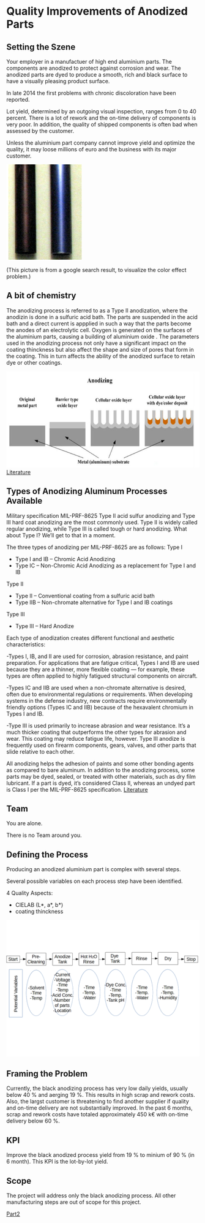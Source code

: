 # Quality Improvements of Anodized Parts


## Setting the Szene

Your employer in a manufactuer of high end aluminium parts. 
The components are anodized to protect against corrosion and wear. The anodized parts are dyed to produce a smooth, rich and black surface to have a visually pleasing product surface.

In late 2014 the first problems with chronic discoloration have been reported.

Lot yield, determined by an outgoing visual inspection, ranges from 0 to 40 percent. 
There is a lot of rework and the on-time delivery of components is very poor. In addition, the quality of shipped components is often bad when assessed by the customer. 

Unless the aluminium part company cannot improve yield and optimize the quality, it may loose millions of euro and the business with its major customer.

![purple_black](./assets/purple_black.png)

(This picture is from a google search result, to visualize the color effect problem.)


## A bit of chemistry

The anodizing process is referred to as a Type II anodization, where the anodizin is done in a sulfuric acid bath. The parts are suspended in the acid bath and a direct current is appplied in such a way that the parts become the anodes of an electrolytic cell. Oxygen is generated on the surfaces of the aluminium parts, causing a building of aluminium oxide . The parameters used in the anodizing process not only have a significant impact on the coating thinckness but also affect the shape and size of pores that form in the coating. This in turn affects the ability of the anodized surface to retain dye or other coatings.

![anodizing_part](./assets/Aluminum-Anodizing-Cost-02.png)
[Literature](https://waykenrm.com/blogs/anodizing-aluminum-cost/)


## Types of Anodizing Aluminum Processes Available

Military specification MIL-PRF-8625 Type II acid sulfur anodizing and Type III hard coat anodizing are the most commonly used. Type II is widely called regular anodizing, while Type III is called tough or hard anodizing. What about Type I? We’ll get to that in a moment.

The three types of anodizing per MIL-PRF-8625 are as follows:
Type I

- Type I and IB – Chromic Acid Anodizing
- Type IC – Non-Chromic Acid Anodizing as a replacement for Type I and IB

Type II

- Type II – Conventional coating from a sulfuric acid bath
- Type IIB – Non-chromate alternative for Type I and IB coatings

Type III

- Type III – Hard Anodize

Each type of anodization creates different functional and aesthetic characteristics:

-Types I, IB, and II are used for corrosion, abrasion resistance, and paint preparation. For applications that are fatigue critical, Types I and IB are used because they are a thinner, more flexible coating — for example, these types are often applied to highly fatigued structural components on aircraft.

-Types IC and IIB are used when a non-chromate alternative is desired, often due to environmental regulations or requirements. When developing systems in the defense industry, new contracts require environmentally friendly options (Types IC and IIB) because of the hexavalent chromium in Types I and IB.

-Type III is used primarily to increase abrasion and wear resistance. It’s a much thicker coating that outperforms the other types for abrasion and wear. This coating may reduce fatigue life, however. Type III anodize is frequently used on firearm components, gears, valves, and other parts that slide relative to each other.

All anodizing helps the adhesion of paints and some other bonding agents as compared to bare aluminum. In addition to the anodizing process, some parts may be dyed, sealed, or treated with other materials, such as dry film lubricant. If a part is dyed, it’s considered Class II, whereas an undyed part is Class I per the MIL-PRF-8625 specification. [Literature](https://www.fictiv.com/articles/aluminum-anodizing-all-you-need-to-know)


## Team 

You are alone.

There is no Team around you.


## Defining the Process

Producing an anodized aluminium part is complex with several steps. 

Several possible variables on each process step have been identified.

4 Quality Aspects: 
- CIELAB (L*, a*, b*)
- coating thinckness

![process_map](./assets/Process_map.png)


## Framing the Problem

Currently, the black anodizing process has very low daily yields, usually below 40 % and aerging 19 %. This results in high scrap and rework costs. 
Also, the largst customer is threatening to find another supplier if quality and on-time delivery are not substantially improved. 
In the past 6 months, scrap and rework costs have totaled approximately 450 k€ with on-time delivery below 60 %.

## KPI

Improve the black anodized process yield from 19 % to  minium of 90 % (in 6 month).
This KPI is the lot-by-lot yield. 


## Scope

The project will address only the black anodizing process. All other manufacturing steps are out of scope for this project.


[Part2](./Readme_part2.md)


